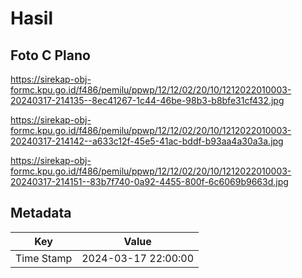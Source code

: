 # Hasil

## Foto C Plano

https://sirekap-obj-formc.kpu.go.id/f486/pemilu/ppwp/12/12/02/20/10/1212022010003-20240317-214135--8ec41267-1c44-46be-98b3-b8bfe31cf432.jpg

https://sirekap-obj-formc.kpu.go.id/f486/pemilu/ppwp/12/12/02/20/10/1212022010003-20240317-214142--a633c12f-45e5-41ac-bddf-b93aa4a30a3a.jpg

https://sirekap-obj-formc.kpu.go.id/f486/pemilu/ppwp/12/12/02/20/10/1212022010003-20240317-214151--83b7f740-0a92-4455-800f-6c6069b9663d.jpg


## Metadata

| Key        | Value               |
| ---------- | ------------------- |
| Time Stamp | 2024-03-17 22:00:00 |




